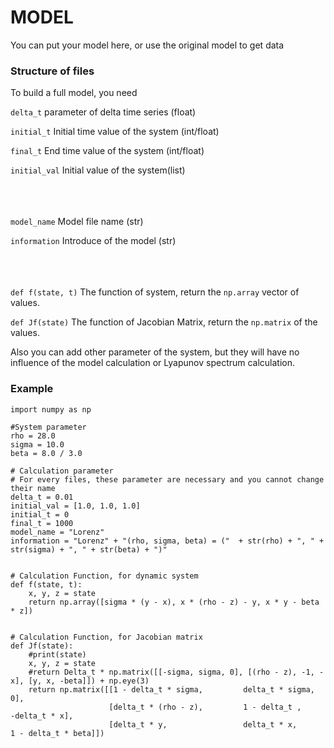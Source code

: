 # MODEL

You can put your model here, or use the original model to get data

### Structure of files
To build a full model, you need

`delta_t` parameter of delta time series (float)

`initial_t` Initial time value of the system (int/float)

`final_t` End time value of the system (int/float)

`initial_val` Initial value of the system(list)

<br/><br/><br/>
`model_name` Model file name (str) 

`information` Introduce of the model (str)

<br/><br/><br/>
`def f(state, t)` The function of system, return the `np.array` vector of values.

`def Jf(state)` The function of Jacobian Matrix, return the `np.matrix` of the values.

Also you can add other parameter of the system, but they will have no influence of the model calculation or Lyapunov spectrum calculation.


### Example
```
import numpy as np

#System parameter
rho = 28.0
sigma = 10.0
beta = 8.0 / 3.0

# Calculation parameter
# For every files, these parameter are necessary and you cannot change their name
delta_t = 0.01
initial_val = [1.0, 1.0, 1.0]
initial_t = 0
final_t = 1000
model_name = "Lorenz"
information = "Lorenz" + "(rho, sigma, beta) = ("  + str(rho) + ", " + str(sigma) + ", " + str(beta) + ")"


# Calculation Function, for dynamic system
def f(state, t):
    x, y, z = state 
    return np.array([sigma * (y - x), x * (rho - z) - y, x * y - beta * z])


# Calculation Function, for Jacobian matrix
def Jf(state):
    #print(state)
    x, y, z = state
    #return Delta_t * np.matrix([[-sigma, sigma, 0], [(rho - z), -1, -x], [y, x, -beta]]) + np.eye(3)
    return np.matrix([[1 - delta_t * sigma,         delta_t * sigma,        0], 
                      [delta_t * (rho - z),         1 - delta_t ,           -delta_t * x], 
                      [delta_t * y,                 delta_t * x,            1 - delta_t * beta]])


```